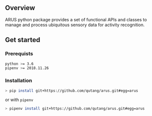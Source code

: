 ## Overview

ARUS python package provides a set of functional APIs and classes to manage and process ubiquitous sensory data for activity recognition.

## Get started

### Prerequists

```bash
python >= 3.6
pipenv >= 2018.11.26
```

### Installation

```bash
> pip install git+https://github.com/qutang/arus.git#egg=arus
```

or with `pipenv`

```bash
> pipenv install git+https://github.com/qutang/arus.git#egg=arus
```
